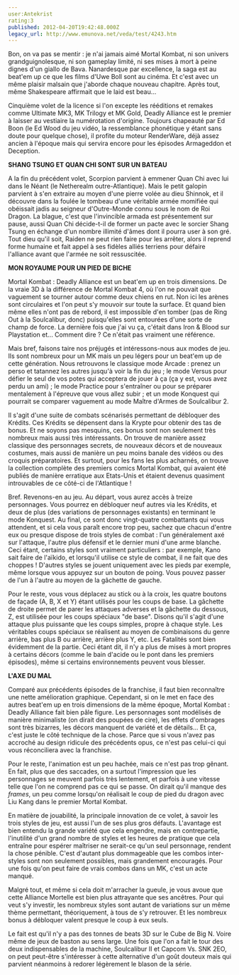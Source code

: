 ```yaml
---
user:Antekrist
rating:3
published: 2012-04-20T19:42:48.000Z
legacy_url: http://www.emunova.net/veda/test/4243.htm
---
```

Bon, on va pas se mentir : je n'ai jamais aimé Mortal Kombat, ni son univers grandguignolesque, ni son gameplay limité, ni ses mises à mort à peine dignes d'un giallo de Bava. Nanardesque par excellence, la saga est au beat'em up ce que les films d'Uwe Boll sont au cinéma. Et c'est avec un même plaisir malsain que j'aborde chaque nouveau chapitre. Après tout, même Shakespeare affirmait que le laid est beau...  

Cinquième volet de la licence si l'on excepte les rééditions et remakes comme Ultimate MK3, MK Trilogy et MK Gold, Deadly Alliance est le premier à laisser au vestiaire la numérotation d'origine. Toujours chapeauté par Ed Boon (le Ed Wood du jeu vidéo, la ressemblance phonétique y étant sans doute pour quelque chose), il profite du moteur RenderWare, déjà assez ancien à l'époque mais qui servira encore pour les épisodes Armageddon et Deception.  

  

**SHANG TSUNG ET QUAN CHI SONT SUR UN BATEAU**  

A la fin du précédent volet, Scorpion parvient à emmener Quan Chi avec lui dans le Néant (le Netherealm outre-Atlantique). Mais le petit galopin parvient à s'en extraire au moyen d'une pierre volée au dieu Shinnok, et il découvre dans la foulée le tombeau d'une véritable armée momifiée qui obéissait jadis au seigneur d'Outre-Monde connu sous le nom de Roi Dragon. La blague, c'est que l'invincible armada est présentement sur pause, aussi Quan Chi décide-t-il de former un pacte avec le sorcier Shang Tsung en échange d'un nombre illimité d'âmes dont il pourra user à son gré. Tout dieu qu'il soit, Raiden ne peut rien faire pour les arrêter, alors il reprend forme humaine et fait appel à ses fidèles alliés terriens pour défaire l'alliance avant que l'armée ne soit ressuscitée.  

  

**MON ROYAUME POUR UN PIED DE BICHE**  

Mortal Kombat : Deadly Alliance est un beat'em up en trois dimensions. De la vraie 3D à la différence de Mortal Kombat 4, où l'on ne pouvait que vaguement se tourner autour comme deux chiens en rut. Non ici les arènes sont circulaires et l'on peut s'y mouvoir sur toute la surface. Et quand bien même elles n'ont pas de rebord, il est impossible d'en tomber (pas de Ring Out à la Soulcalibur, donc) puisqu'elles sont entourées d'une sorte de champ de force. La dernière fois que j'ai vu ça, c'était dans Iron & Blood sur Playstation et... Comment dire ? Ce n'était pas vraiment une référence.  

Mais bref, faisons taire nos préjugés et intéressons-nous aux modes de jeu. Ils sont nombreux pour un MK mais un peu légers pour un beat'em up de cette génération. Nous retrouvons le classique mode Arcade : prenez un perso et tatannez les autres jusqu'à voir la fin du jeu ; le mode Versus pour défier le seul de vos potes qui acceptera de jouer à ça (ça y est, vous avez perdu un ami) ; le mode Practice pour s'entraîner ou pour se préparer mentalement à l'épreuve que vous allez subir ; et un mode Konquest qui pourrait se comparer vaguement au mode Maître d'Armes de Soulcalibur 2\.   

Il s'agit d'une suite de combats scénarisés permettant de débloquer des Krédits. Ces Krédits se dépensent dans la Krypte pour obtenir des tas de bonus. Et ne soyons pas mesquins, ces bonus sont non seulement très nombreux mais aussi très intéressants. On trouve de manière assez classique des personnages secrets, de nouveaux décors et de nouveaux costumes, mais aussi de manière un peu moins banale des vidéos ou des croquis préparatoires. Et surtout, pour les fans les plus acharnés, on trouve la collection complète des premiers comics Mortal Kombat, qui avaient été publiés de manière erratique aux Etats-Unis et étaient devenus quasiment introuvables de ce côté-ci de l'Atlantique !  

Bref. Revenons-en au jeu. Au départ, vous aurez accès à treize personnages. Vous pourrez en débloquer neuf autres via les Krédits, et deux de plus (des variations de personnages existants) en terminant le mode Konquest. Au final, ce sont donc vingt-quatre combattants qui vous attendent, et si cela vous paraît encore trop peu, sachez que chacun d'entre eux ou presque dispose de trois styles de combat : l'un généralement axé sur l'attaque, l'autre plus défensif et le dernier muni d'une arme blanche. Ceci étant, certains styles sont vraiment particuliers : par exemple, Kano sait faire de l'aïkido, et lorsqu'il utilise ce style de combat, il ne fait que des choppes ! D'autres styles se jouent uniquement avec les pieds par exemple, même lorsque vous appuyez sur un bouton de poing. Vous pouvez passer de l'un à l'autre au moyen de la gâchette de gauche.  

Pour le reste, vous vous déplacez au stick ou à la croix, les quatre boutons de façade (A, B, X et Y) étant utilisés pour les coups de base. La gâchette de droite permet de parer les attaques adverses et la gâchette du dessous, Z, est utilisée pour les coups spéciaux "de base". Disons qu'il s'agit d'une attaque plus puissante que les coups simples, propre à chaque style. Les véritables coups spéciaux se réalisent au moyen de combinaisons du genre arrière, bas plus B ou arrière, arrière plus Y, etc. Les Fatalités sont bien évidemment de la partie. Ceci étant dit, il n'y a plus de mises à mort propres à certains décors (comme le bain d'acide ou le pont dans les premiers épisodes), même si certains environnements peuvent vous blesser.  

  

**L'AXE DU MAL**  

Comparé aux précédents épisodes de la franchise, il faut bien reconnaître une nette amélioration graphique. Cependant, si on le met en face des autres beat'em up en trois dimensions de la même époque, Mortal Kombat : Deadly Alliance fait bien pâle figure. Les personnages sont modélisés de manière minimaliste (on dirait des poupées de cire), les effets d'ombrages sont très bizarres, les décors manquent de variété et de détails... Et ça, c'est juste le côté technique de la chose. Parce que si vous n'avez pas accroché au design ridicule des précédents opus, ce n'est pas celui-ci qui vous réconciliera avec la franchise.  

Pour le reste, l'animation est un peu hachée, mais ce n'est pas trop gênant. En fait, plus que des saccades, on a surtout l'impression que les personnages se meuvent parfois très lentement, et parfois à une vitesse telle que l'on ne comprend pas ce qui se passe. On dirait qu'il manque des _frames_, un peu comme lorsqu'on réalisait le coup de pied du dragon avec Liu Kang dans le premier Mortal Kombat.  

En matière de jouabilité, la principale innovation de ce volet, à savoir les trois styles de jeu, est aussi l'un de ses plus gros défauts. L'avantage est bien entendu la grande variété que cela engendre, mais en contrepartie, l'inutilité d'un grand nombre de styles et les heures de pratique que cela entraîne pour espérer maîtriser ne serait-ce qu'un seul personnage, rendent la chose pénible. C'est d'autant plus dommageable que les combos inter-styles sont non seulement possibles, mais grandement encouragés. Pour une fois qu'on peut faire de vrais combos dans un MK, c'est un acte manqué.  

Malgré tout, et même si cela doit m'arracher la gueule, je vous avoue que cette Alliance Mortelle est bien plus attrayante que ses ancêtres. Pour qui veut s'y investir, les nombreux styles sont autant de variations sur un même thème permettant, théoriquement, à tous de s'y retrouver. Et les nombreux bonus à débloquer valent presque le coup à eux seuls.  

Le fait est qu'il n'y a pas des tonnes de beats 3D sur le Cube de Big N. Voire même de jeux de baston au sens large. Une fois que l'on a fait le tour des deux indispensables de la machine, Soulcalibur II et Capcom Vs. SNK 2EO, on peut peut-être s'intéresser à cette alternative d'un goût douteux mais qui parvient néanmoins à redorer légèrement le blason de la série.